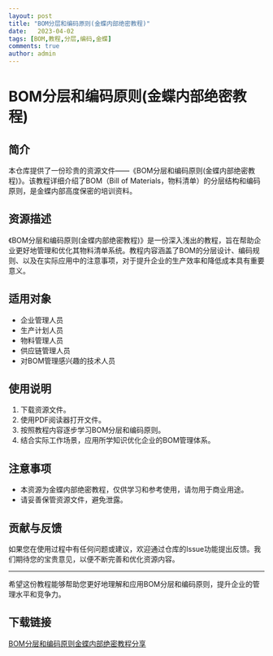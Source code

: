 ```yaml
---
layout: post
title: "BOM分层和编码原则(金蝶内部绝密教程)"
date:   2023-04-02
tags: [BOM,教程,分层,编码,金蝶]
comments: true
author: admin
---
```

# BOM分层和编码原则(金蝶内部绝密教程)

## 简介
本仓库提供了一份珍贵的资源文件——《BOM分层和编码原则(金蝶内部绝密教程)》。该教程详细介绍了BOM（Bill of Materials，物料清单）的分层结构和编码原则，是金蝶内部高度保密的培训资料。

## 资源描述
《BOM分层和编码原则(金蝶内部绝密教程)》是一份深入浅出的教程，旨在帮助企业更好地管理和优化其物料清单系统。教程内容涵盖了BOM的分层设计、编码规则、以及在实际应用中的注意事项，对于提升企业的生产效率和降低成本具有重要意义。

## 适用对象
- 企业管理人员
- 生产计划人员
- 物料管理人员
- 供应链管理人员
- 对BOM管理感兴趣的技术人员

## 使用说明
1. 下载资源文件。
2. 使用PDF阅读器打开文件。
3. 按照教程内容逐步学习BOM分层和编码原则。
4. 结合实际工作场景，应用所学知识优化企业的BOM管理体系。

## 注意事项
- 本资源为金蝶内部绝密教程，仅供学习和参考使用，请勿用于商业用途。
- 请妥善保管资源文件，避免泄露。

## 贡献与反馈
如果您在使用过程中有任何问题或建议，欢迎通过仓库的Issue功能提出反馈。我们期待您的宝贵意见，以便不断完善和优化资源内容。

---

希望这份教程能够帮助您更好地理解和应用BOM分层和编码原则，提升企业的管理水平和竞争力。

## 下载链接

[BOM分层和编码原则金蝶内部绝密教程分享](https://pan.quark.cn/s/c0a985c06a1d)